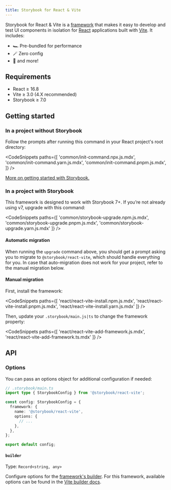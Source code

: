 ```yaml
---
title: Storybook for React & Vite
---
```


Storybook for React & Vite is a [framework](../contribute/framework.md) that makes it easy to develop and test UI components in isolation for [React](https://react.dev/) applications built with [Vite](https://vitejs.dev/). It includes:

- 🏎️ Pre-bundled for performance
- 🪄 Zero config
- 💫 and more!

## Requirements

- React ≥ 16.8
- Vite ≥ 3.0 (4.X recommended)
- Storybook ≥ 7.0

## Getting started

### In a project without Storybook

Follow the prompts after running this command in your React project's root directory:

<!-- prettier-ignore-start -->

<CodeSnippets
  paths={[
   'common/init-command.npx.js.mdx',
   'common/init-command.yarn.js.mdx',
   'common/init-command.pnpm.js.mdx',
  ]}
/>

<!-- prettier-ignore-end -->

[More on getting started with Storybook.](./install.md)

### In a project with Storybook

This framework is designed to work with Storybook 7+. If you’re not already using v7, upgrade with this command:

<!-- prettier-ignore-start -->

<CodeSnippets
  paths={[
    'common/storybook-upgrade.npm.js.mdx',
    'common/storybook-upgrade.pnpm.js.mdx',
    'common/storybook-upgrade.yarn.js.mdx'
  ]}
/>

<!-- prettier-ignore-end -->

#### Automatic migration

When running the `upgrade` command above, you should get a prompt asking you to migrate to `@storybook/react-vite`, which should handle everything for you. In case that auto-migration does not work for your project, refer to the manual migration below.

#### Manual migration

First, install the framework:

<!-- prettier-ignore-start -->

<CodeSnippets
  paths={[
    'react/react-vite-install.npm.js.mdx',
    'react/react-vite-install.pnpm.js.mdx',
    'react/react-vite-install.yarn.js.mdx'
  ]}
/>

<!-- prettier-ignore-end -->

Then, update your `.storybook/main.js|ts` to change the framework property:

<!-- prettier-ignore-start -->

<CodeSnippets
  paths={[
    'react/react-vite-add-framework.js.mdx',
    'react/react-vite-add-framework.ts.mdx'
  ]}
/>

<!-- prettier-ignore-end -->

## API

### Options

You can pass an options object for additional configuration if needed:

```ts
// .storybook/main.ts
import type { StorybookConfig } from '@storybook/react-vite';

const config: StorybookConfig = {
  framework: {
    name: '@storybook/react-vite',
    options: {
      // ...
    },
  },
};

export default config;
```

#### `builder`

Type: `Record<string, any>`

Configure options for the [framework's builder](../api/main-config-framework.md#optionsbuilder). For this framework, available options can be found in the [Vite builder docs](../builders/vite.md).
